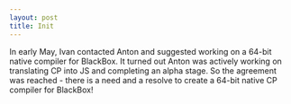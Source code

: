 ```yaml
---
layout: post
title: Init
---
```

In early May, Ivan contacted Anton and suggested working on a 64\-bit native compiler for BlackBox\. It turned out Anton was actively working on translating CP into JS and completing an alpha stage\. So the agreement was reached \- there is a need and a resolve to create a 64\-bit native CP compiler for BlackBox\!



